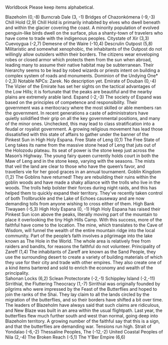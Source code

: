 Worldbook
	Please keep items alphabetical.

Blazeholm (0,-8)
Burncrab Dale (3, -1)
Bridges of Chazonkómena (-9,-3)
Chill Hold (2,9)
	Chill Hold is primarily inhabited by elves who dwell beneath and within the glacier covering the coast. A minority population of evolved penguin-like birds dwell on the surface, plus a shanty-town of travelers who have come to trade with the indigenous peoples.
Citystate of Xir (3,3)
Cuevoygua (-2,7)
Demesne of the Waire (-10,4)
Descrulin Outpost (5,8)
Militaristic and somewhat xenophobic, the inhabitants of the Outpost do not willingly allow outsiders within their borders.  The citizens wear enveloping robes or closed armor which protects them from the sun when abroad, leading many to assume their native habitat may be subterranean. Their hierarchy seems to be lead by robed wizards or priests intent on building a complex system of roads and monuments.
Dominion of the Undying One* (-2,3)
Notable NPCs: Zarek.  No description yet.
Emirate of Douban (0,-4)
The Vizier of the Emirate has set her sights on the tactical advantages of the Low Hills; it is fortunate that the peaks are beautiful and the nearby plains are extremely arable land.
Espand (-2,-3)
The society of Espand was based on the principles of competence and responsibility.  Their government was a meritocracy where the most skilled or able members ran the government.  In recent generations a caste of administrators have quietly solidified their grip on all the key governmental positions, and many of the minor ones.  Unchecked, this may lead to class stratification into a feudal or royalist government.  A growing religious movement has lead those dissatisfied with this state of affairs to gather under the banner of the Pinkest Sun in High Holy Espana.
Free State of Leng (0,1)
The Free State of Leng takes its name from the massive stone head of Leng that juts out of the Holozodu plateau. Its seat of power is the stone keep just across the Mason’s Highway. The young fairy queen currently holds court in both the Maw of Leng and in the stone keep, varying with the seasons. The mists that veil the land are clear to those who have the queen’s favor, and travellers vie for her good graces in an annual tournament.
Goblin Kingdom (1,2)
The Goblins have returned!  They are rebuilding their ruins within the goblin woods and have made a shaky alliance with the trolls who live in the woods.  The trolls help bolster their forces during night raids, and this has helped them to quickly expand their territory.  They've recently taken control of both Trollbruckle and the Lake of Echoes causeway and are now demanding tolls from anyone wishing to cross either of them.
High Bank Tiwayaen (-5,3)
High Holy Espana (0, -1)
	High Holy Espana has raised their Pinkest Sun icon above the peaks, literally moving part of the mountain to place it overlooking the tiny High Hills Camp. With this success, more of the faithful have come to the location. The mine, which translates to the Cave of Wisdom, will funnel the wealth of the entire mountain ridge into the local community. Part of the people’s faith involves a pilgrimage into the lake known as The Hole in the World. The whole area is relatively free from raiders and bandits, for reasons the faithful do not volunteer.
Principality of Zareff (1,4)
               The inhabitants of Zareff are known as the Sand People, they use the surrounding desert to create a variety of building materials of which they use for their city and trade with other empires. They also create one of a kind items bartered and sold to enrich the economy and wealth of the principality.     
Sahonan Locks (6,2)
Sclean Protectorate (-2,-1)
Schippley Island (-2,-11)
Sirrithial, the Fluttering Theocracy (1,-7)
               Sirrithial was originally founded by pilgrims who were impressed by the Feast of the Butterflies and hoped to join the ranks of the Shai.  They lay claim to all the lands circled by the migration of the butterflies, and so their borders have shifted a bit over time.  The leaders of Blazeholm have always said that such claims are ridiculous, and New Blaze was built in an area within the usual flightpath.  Last year, the butterflies flew much further south and west than normal, going deep into Blazeholm territory.  A growing number of the faithful say that this is a sign, and that the butterflies are demanding war.   Tensions run high.
Strait of Yondalao (-6,-2)
Thessaline Peoples, The (-12,-2)
United Coastal Peoples of Nila (2,-4)
The Broken Reach (-5,1)
The Y’Ber Empire (6,6)
